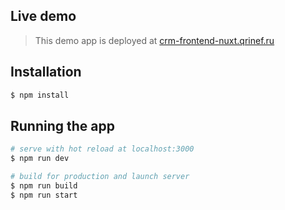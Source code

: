 ## Live demo

> This demo app is deployed at [crm-frontend-nuxt.qrinef.ru](https://crm-frontend-nuxt.qrinef.ru)

## Installation

```bash
$ npm install
```

## Running the app

```bash
# serve with hot reload at localhost:3000
$ npm run dev

# build for production and launch server
$ npm run build
$ npm run start
```
